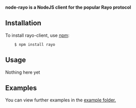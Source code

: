 **node-rayo is a NodeJS client for the popular Rayo protocol**


## Installation
    
To install rayo-client, use [npm](http://github.com/isaacs/npm):

        $ npm install rayo

## Usage

Nothing here yet

## Examples

You can view further examples in the [example folder.](https://github.com/wearefractal/node-rayo/tree/master/examples)
